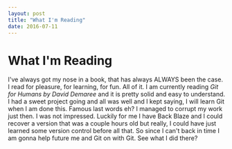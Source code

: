 ```yaml
---
layout: post
title: "What I'm Reading"
date: 2016-07-11
---
```

# What I'm Reading
I've always got my nose in a book, that has always ALWAYS been the case. I read for pleasure, for learning, for fun. All of it. I am currently reading _Git for Humans by David Demaree_ and it is pretty solid and easy to understand. I had a sweet project going and all was well and I kept saying, I will learn Git when I am done this. Famous last words eh? I managed to corrupt my work just then. I was not impressed. Luckily for me I have Back Blaze and I could recover a version that was a couple hours old but really, I could have just learned some version control before all that. So since I can't back in time I am gonna help future me and Git on with Git. See what I did there?
